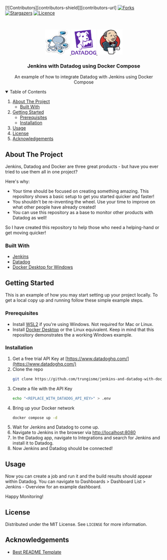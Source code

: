 [![Contributors][contributors-shield]][contributors-url]
[![Forks][forks-shield]][forks-url]
[![Stargazers][stars-shield]][stars-url]
[![Licence][licence-shield]][licence-url]

<br />
<p align="center">
<a href="https://docs.docker.com/compose/">
    <img src="img/docker-compose.png" alt="Logo" width="80" height="80">
</a>
<a href="https://www.datadoghq.com/">
    <img src="img/datadog.png" alt="Logo" width="80" height="80">
</a>
<a href="https://www.jenkins.io/">
    <img src="img/jenkins.png" alt="Logo" width="80" height="80">
</a>

<h3 align="center">Jenkins with Datadog using Docker Compose</h3>

<p align="center">
    An example of how to integrate Datadog with Jenkins using Docker Compose
</p>
</p>



<!-- TABLE OF CONTENTS -->
<details open="open">
  <summary>Table of Contents</summary>
  <ol>
    <li>
      <a href="#about-the-project">About The Project</a>
      <ul>
        <li><a href="#built-with">Built With</a></li>
      </ul>
    </li>
    <li>
      <a href="#getting-started">Getting Started</a>
      <ul>
        <li><a href="#prerequisites">Prerequisites</a></li>
        <li><a href="#installation">Installation</a></li>
      </ul>
    </li>
    <li><a href="#usage">Usage</a></li>
    <li><a href="#license">License</a></li>
    <li><a href="#acknowledgements">Acknowledgements</a></li>
  </ol>
</details>

## About The Project

Jenkins, Datadog and Docker are three great products - but have you ever tried to use them all in one project?

Here's why:
* Your time should be focused on creating something amazing. This repository shows a basic setup to get you started quicker and faster!
* You shouldn't be re-inventing the wheel. Use your time to improve on what other people have already created!
* You can use this repository as a base to monitor other products with Datadog as well!

So I have created this repository to help those who need a helping-hand or get moving quicker!

### Built With
* [Jenkins](https://www.jenkins.io/)
* [Datadog](https://www.datadoghq.com/)
* [Docker Desktop for Windows](https://docs.docker.com/docker-for-windows/install/)

## Getting Started

This is an example of how you may start setting up your project locally.
To get a local copy up and running follow these simple example steps.

### Prerequisites

* Install [WSL2](https://docs.microsoft.com/en-us/windows/wsl/install-win10) if you're using Windows. Not required for Mac or Linux.
* Install [Docker Desktop](https://docs.docker.com/desktop/) or the Linux equivalent. Keep in mind that this repository demonstrates the a working Windows example.

### Installation

1. Get a free trial API Key at [https://www.datadoghq.com/](https://www.datadoghq.com/)
2. Clone the repo
   ```sh
   git clone https://github.com/trungisme/jenkins-and-datadog-with-docker.git
   ```
3. Create a file with the API Key
   ```sh
   echo "<REPLACE_WITH_DATADOG_API_KEY>" > .env
   ```
4. Bring up your Docker network
   ```sh
   docker compose up -d
   ```
5. Wait for Jenkins and Datadog to come up.
6. Navigate to Jenkins in the browser via [http://localhost:8080](http://localhost:8080)
7. In the Datadog app, navigate to Integrations and search for Jenkins and install it to Datadog.
8. Now Jenkins and Datadog should be connected!

## Usage

Now you can create a job and run it and the build results should appear within Datadog.
You can navigate to Dashboards > Dashboard List > Jenkins - Overview for an example dashboard.

Happy Monitoring!

## License

Distributed under the MIT License. See `LICENSE` for more information.

## Acknowledgements
* [Best README Template](https://github.com/othneildrew/Best-README-Template)

<!-- MARKDOWN LINKS & IMAGES -->
<!-- https://www.markdownguide.org/basic-syntax/#reference-style-links -->
[forks-shield]: https://img.shields.io/github/forks/trungisme/jenkins-and-datadog-with-docker.svg?style=for-the-badge
[forks-url]: https://github.com/trungisme/jenkins-and-datadog-with-docker/network/members
[stars-shield]: https://img.shields.io/github/stars/trungisme/jenkins-and-datadog-with-docker.svg?style=for-the-badge
[stars-url]: https://github.com/trungisme/jenkins-and-datadog-with-docker/stargazers
[licence-shield]: https://img.shields.io/github/license/trungisme/jenkins-and-datadog-with-docker.svg?style=for-the-badge
[licence-url]: https://github.com/trungisme/jenkins-and-datadog-with-docker/blob/master/LICENSE.txt


